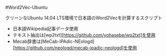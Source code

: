 #Word2Vec-Ubuntu

クリーンなUbuntu 14.04 LTS環境で日本語のWord2Vecを計算するスクリプト

* 日本語Wikipedia記事データ使用
* テキスト抽出は[wp2txt][https://github.com/yohasebe/wp2txt]を使用
* Mecab辞書は[MeCab-IPAdic-NEologd][https://github.com/neologd/mecab-ipadic-neologd]を使用

